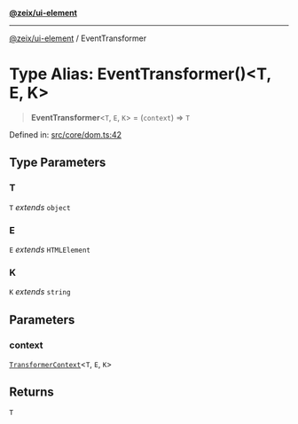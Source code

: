 [**@zeix/ui-element**](../README.md)

***

[@zeix/ui-element](../globals.md) / EventTransformer

# Type Alias: EventTransformer()\<T, E, K\>

> **EventTransformer**\<`T`, `E`, `K`\> = (`context`) => `T`

Defined in: [src/core/dom.ts:42](https://github.com/zeixcom/ui-element/blob/0678e2841dfcc123c324a841983e7a648bd2315e/src/core/dom.ts#L42)

## Type Parameters

### T

`T` *extends* `object`

### E

`E` *extends* `HTMLElement`

### K

`K` *extends* `string`

## Parameters

### context

[`TransformerContext`](../interfaces/TransformerContext.md)\<`T`, `E`, `K`\>

## Returns

`T`
